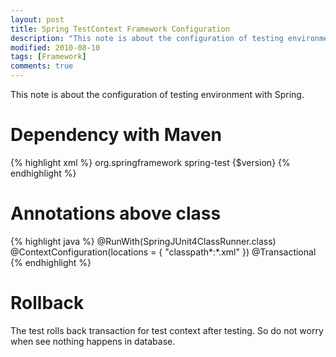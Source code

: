 ```yaml
---
layout: post
title: Spring TestContext Framework Configuration
description: "This note is about the configuration of testing environment with Spring."
modified: 2010-08-10
tags: [Framework]
comments: true
---
```


This note is about the configuration of testing environment with Spring.

# Dependency with Maven

{% highlight xml %}
<dependency>
	<groupId>org.springframework</groupId>
	<artifactId>spring-test</artifactId>
	<version>{$version}</version>
</dependency>
{% endhighlight %}

# Annotations above class

{% highlight java %}
@RunWith(SpringJUnit4ClassRunner.class)
@ContextConfiguration(locations = {
        "classpath*:*.xml"
})
@Transactional
{% endhighlight %}

# Rollback

The test rolls back transaction for test context after testing.
So do not worry when see nothing happens in database.
